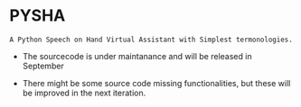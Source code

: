 # PYSHA
	A Python Speech on Hand Virtual Assistant with Simplest termonologies.

* The sourcecode is under maintanance and will be released in September 

* There might be some source code missing functionalities, but these will be improved in the next iteration.


